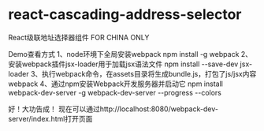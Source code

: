 # react-cascading-address-selector
React级联地址选择器组件 FOR CHINA ONLY

Demo查看方式
1、node环境下全局安装webpack
npm install -g webpack
2、安装webpack插件jsx-loader用于加载jsx语法文件
npm install --save-dev jsx-loader
3、执行webpack命令，在assets目录将生成bundle.js，打包了js/jsx内容
webpack
4、通过npm安装Webpack开发服务器并启动它
npm install webpack-dev-server -g
webpack-dev-server --progress --colors

好！大功告成！
现在可以通过http://localhost:8080/webpack-dev-server/index.html打开页面
